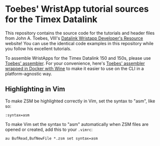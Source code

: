 # Toebes' WristApp tutorial sources for the Timex Datalink

This repository contains the source code for the tutorials and header files from John A. Toebes, VIII's
[Datalink Wristapp Developer's Resource](https://www.toebes.com/Datalink) website!  You can use the identical code
examples in this repository while you follow his excellent tutorials.

To assemble WristApps for the Timex Datalink 150 and 150s, please use
[Toebes' assembler](https://www.toebes.com/Datalink/wristapps.html).  For your convenience, here's
[Toebes' assembler wrapped in Docker with Wine](https://github.com/synthead/timex-datalink-wristapp-assembler) to make
it easier to use on the CLI in a platform-agnostic way.

## Highlighting in Vim

To make ZSM be highlighted correctly in Vim, set the syntax to "asm", like so:

```vimrc
:syntax=asm
```

To make Vim set the syntax to "asm" automatically when ZSM files are opened or created, add this to your `.vimrc`:

```vimrc
au BufRead,BufNewFile *.zsm set syntax=asm
```
